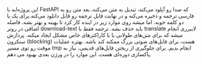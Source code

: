 این پروژه‌ایه با FastAPI که صدا رو آپلود می‌کنه، تبدیل به متن می‌کنه، بعد متن رو به فارسی ترجمه و ذخیره می‌کنه و در نهایت فایل ترجمه رو قابل دانلود می‌کنه.برای یک یا دو کلمه خوبه. اما میشه روی موارد زیر در اینده کار کرد تا بهینه و بهتر بشه.
فاصله اضافی در روتر download-text باید حذف بشه.
ترجمه فقط با translate لایبرری انجام میشه که  برای متن‌های طولانی یا با کاراکترهای خاص مشکل ایجاد میکنه.
پردازش سنکرون (blocking) هست، برای فایل‌های صوتی بزرگ ممکنه کند باشه.
بهتره عملیات موقت رو توی مسیر tmp  انجام بدیم.
برای جلوگیری از ریختن فایل‌های قدیمی، نیاز به پاکسازی دوره‌ای هست.
این موارد را در ورژن بعدی بهبود می دهم.
